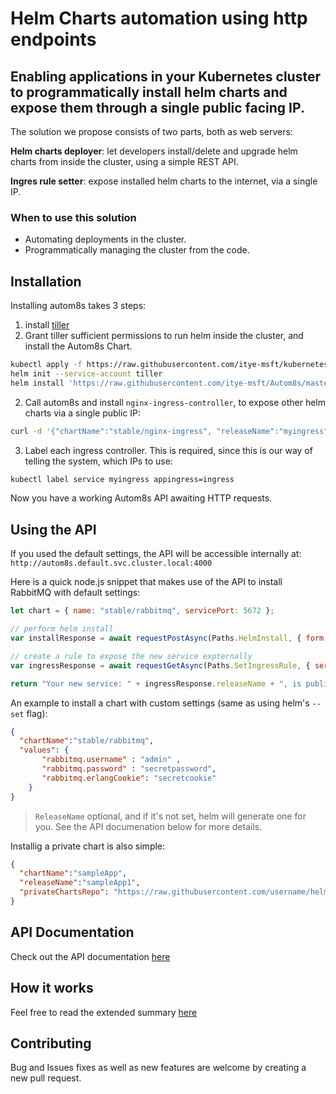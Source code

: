 

# Helm Charts automation using http endpoints
## Enabling applications in your Kubernetes cluster to programmatically install helm charts and expose them through a single public facing IP.

The solution we propose consists of two parts, both as web servers:

**Helm charts deployer**: let developers install/delete and upgrade helm charts from inside the cluster, using a simple REST API.

**Ingres rule setter**: expose installed helm charts to the internet, via a single IP.

### When to use this solution
* Automating deployments in the cluster.
* Programmatically managing the cluster from the code.

## Installation
Installing autom8s takes 3 steps:
1. install [tiller](https://docs.helm.sh/install/) 
1. Grant tiller sufficient permissions to run helm inside the cluster, and install the Autom8s Chart.
```bash
kubectl apply -f https://raw.githubusercontent.com/itye-msft/kubernetes-dynamic-deployment-service/master/setup/tiller.yaml
helm init --service-account tiller
helm install 'https://raw.githubusercontent.com/itye-msft/Autom8s/master/chart/autom8s-0.1.0.tgz' --name autom8s --set rbac.create=true
```
2. Call autom8s and install `nginx-ingress-controller`, to expose other helm charts via a single public IP:
```bash
curl -d '{"chartName":"stable/nginx-ingress", "releaseName":"myingress"}' -H "Content-Type: application/json" -X POST http://<autom8s-ip>:4000/install
```
3. Label each ingress controller. This is required, since this is our way of telling the system, which IPs to use:
```bash
kubectl label service myingress appingress=ingress
```

Now you have a working Autom8s API awaiting HTTP requests. 



## Using the API
If you used the default settings, the API will be accessible internally at: `http://autom8s.default.svc.cluster.local:4000`

Here is a quick node.js snippet that makes use of the API to install RabbitMQ with default settings:

```js
let chart = { name: "stable/rabbitmq", servicePort: 5672 };

// perform helm install
var installResponse = await requestPostAsync(Paths.HelmInstall, { form: { chartName: chart.name } });

// create a rule to expose the new service expternally
var ingressResponse = await requestGetAsync(Paths.SetIngressRule, { serviceName: installResponse.serviceName, servicePort: chart.servicePort });

return "Your new service: " + ingressResponse.releaseName + ", is publicly accessibly on " + ingressResponse.ip + ":" + ingressResponse.port;
```

An example to install a chart with custom settings (same as using helm's `--set` flag):
```json
{
  "chartName":"stable/rabbitmq",
  "values": {
       "rabbitmq.username" : "admin" ,
       "rabbitmq.password" : "secretpassword",
       "rabbitmq.erlangCookie": "secretcookie"
    }
}
```
>`ReleaseName` optional, and if it's not set, helm will generate one for you. See the API documenation below for more details.

Installig a private chart is also simple:
```json
{
  "chartName":"sampleApp",
  "releaseName":"sampleApp1",
  "privateChartsRepo": "https://raw.githubusercontent.com/username/helm_repo/master/index.yaml"
}
```

## API Documentation
Check out the API documentation [here](./docs/api.md)

## How it works
Feel free to read the extended summary [here](./docs/deepdive.md)

## Contributing
Bug and Issues fixes as well as new features are welcome by creating a new pull request.
